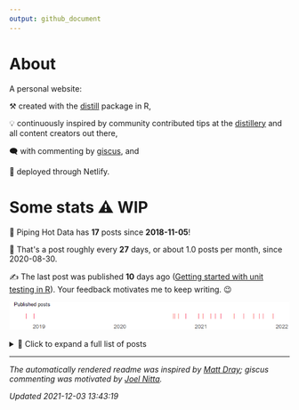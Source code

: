 ```yaml
---
output: github_document
---
```



<!-- README.md is generated from README.Rmd. Please edit that file -->



# About

A personal website:

⚒️ created with the [distill](https://rstudio.github.io/distill/) package in R,

💡 continuously inspired by community contributed tips at the [distillery](https://jhelvy.github.io/distillery/) and all content creators out there,

🗨️ with commenting by [giscus](https://giscus.app/), and

🚀 deployed through Netlify.









# Some stats ⚠️ WIP

🎉 Piping Hot Data has **17** posts since **2018-11-05**!

📅 That's a post roughly every **27** days, or about 1.0 posts per month, since 2020-08-30.


✍️ The last post was published **10** days ago ([Getting started with unit testing in R](https://www.pipinghotdata.com/posts/2021-11-23-getting-started-with-unit-testing-in-r)). Your feedback motivates me to keep writing. 😉

![plot of chunk plot-obj](figure/plot-obj-1.png)



<details><summary>📂 Click to expand a full list of posts</summary>


|Date       |Title                                                                                                                                                                                             |
|:----------|:-------------------------------------------------------------------------------------------------------------------------------------------------------------------------------------------------|
|2021-11-23 |[Getting started with unit testing in R](https://www.pipinghotdata.com/posts/2021-11-23-getting-started-with-unit-testing-in-r)                                                                   |
|2021-10-11 |[Estimating correlations adjusted for group membership](https://www.pipinghotdata.com/posts/2021-10-11-estimating-correlations-adjusted-for-group-membership)                                     |
|2021-09-23 |[Curating for @WeAreRLadies on Twitter](https://www.pipinghotdata.com/posts/2021-09-23-curating-for-wearerladies-on-twitter)                                                                      |
|2021-08-27 |[A tidyverse pivot approach to data preparation in R](https://www.pipinghotdata.com/posts/2021-08-27-a-tidyverse-pivot-approach-to-data-preparation-in-r)                                         |
|2021-07-14 |[Polished summary tables in R with gtsummary](https://www.pipinghotdata.com/posts/2021-07-14-polished-summary-tables-in-r-with-gtsummary)                                                         |
|2021-06-01 |[Custom interactive sunbursts with ggplot in R](https://www.pipinghotdata.com/posts/2021-06-01-custom-interactive-sunbursts-with-ggplot-in-r)                                                     |
|2021-04-01 |[Deploy previews with Netlifly](https://www.pipinghotdata.com/posts/2021-04-01-deploy-previews-with-netlifly)                                                                                     |
|2021-03-08 |[R-Ladies styled code gifs with xaringan and flipbookr](https://www.pipinghotdata.com/posts/2021-03-08-r-ladies-styled-code-gifs-with-xaringan-and-flipbookr)                                     |
|2021-02-15 |[GGanimating a geographic introduction](https://www.pipinghotdata.com/posts/2021-02-15-gganimating-a-geographic-introduction)                                                                     |
|2021-01-11 |[From gmailr to the Google Books API](https://www.pipinghotdata.com/posts/2021-01-11-from-gmailr-to-the-google-books-api)                                                                         |
|2020-12-23 |[Leveraging labelled data in R](https://www.pipinghotdata.com/posts/2020-12-23-leveraging-labelled-data-in-r)                                                                                     |
|2020-10-25 |[Your first R package in 1 hour](https://www.pipinghotdata.com/posts/2020-10-25-your-first-r-package-in-1-hour)                                                                                   |
|2020-09-22 |[Exporting editable ggplot graphics to PowerPoint with officer and purrr](https://www.pipinghotdata.com/posts/2020-09-22-exporting-editable-ggplot-graphics-to-powerpoint-with-officer-and-purrr) |
|2020-09-07 |[Introducing RStudio and R Markdown](https://www.pipinghotdata.com/posts/2020-09-07-introducing-the-rstudio-ide-and-r-markdown)                                                                   |
|2020-08-30 |[A job interview presentation inspired by the R community](https://www.pipinghotdata.com/posts/2020-08-30-a-job-interview-presentation-inspired-by-the-r-community)                               |
|2018-12-11 |[Stringr 4 ways](https://www.pipinghotdata.com/posts/2018-12-11-stringr-4-ways)                                                                                                                   |
|2018-11-05 |[Welcome to Piping Hot Data](https://www.pipinghotdata.com/posts/2018-11-05-welcome-to-piping-hot-data)                                                                                           |
</details>

---

_The automatically rendered readme was inspired by [Matt Dray](https://www.rostrum.blog/2021/04/14/gha-readme/); giscus commenting
was motivated by [Joel Nitta](https://www.joelnitta.com/posts/2021-11-24_using-giscus/)._


_Updated 2021-12-03 13:43:19_




